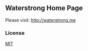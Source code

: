 ## Waterstrong Home Page

Please visit: <http://waterstrong.me>

### License

[MIT](http://opensource.org/licenses/MIT)
